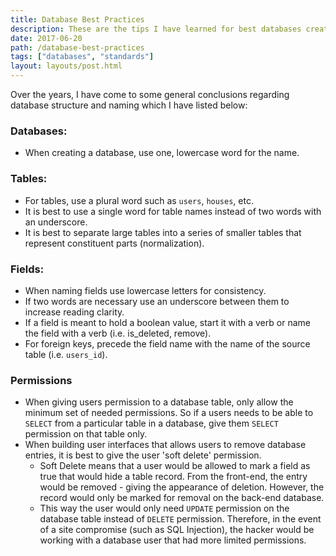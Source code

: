 ```yaml
---
title: Database Best Practices
description: These are the tips I have learned for best databases creation. I have outlined these tips here for future review.
date: 2017-06-20
path: /database-best-practices
tags: ["databases", "standards"]
layout: layouts/post.html
---
```


Over the years, I have come to some general conclusions regarding database structure and naming which I have listed below:

### Databases:

- When creating a database, use one, lowercase word for the name.

### Tables:

- For tables, use a plural word such as `users`, `houses`, etc.
- It is best to use a single word for table names instead of two words with an underscore.
- It is best to separate large tables into a series of smaller tables that represent constituent parts (normalization).

### Fields:

- When naming fields use lowercase letters for consistency.
- If two words are necessary use an underscore between them to increase reading clarity.
- If a field is meant to hold a boolean value, start it with a verb or name the field with a verb (i.e. is_deleted, remove).
- For foreign keys, precede the field name with the name of the source table (i.e. `users_id`).

### Permissions

- When giving users permission to a database table, only allow the minimum set of needed permissions. So if a users needs to be able to `SELECT` from a particular table in a database, give them `SELECT` permission on that table only.
- When building user interfaces that allows users to remove database entries, it is best to give the user 'soft delete' permission.
  - Soft Delete means that a user would be allowed to mark a field as true that would hide a table record. From the front-end, the entry would be removed - giving the appearance of deletion. However, the record would only be marked for removal on the back-end database.
  - This way the user would only need `UPDATE` permission on the database table instead of `DELETE` permission. Therefore, in the event of a site compromise (such as SQL Injection), the hacker would be working with a database user that had more limited permissions.
